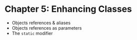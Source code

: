 # Chapter 5: Enhancing Classes
  - Objects references & aliases
  - Objects references as parameters
  - The `static` modifier